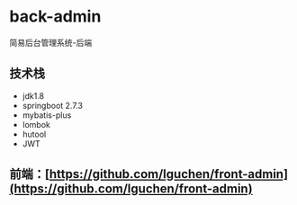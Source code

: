 # back-admin
简易后台管理系统-后端
## 技术栈
- jdk1.8
- springboot 2.7.3
- mybatis-plus
- lombok
- hutool
- JWT
## 前端：[https://github.com/lguchen/front-admin](https://github.com/lguchen/front-admin)
